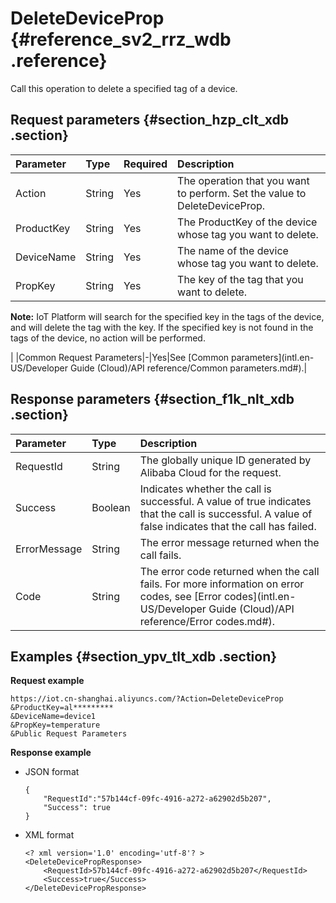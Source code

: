 # DeleteDeviceProp {#reference_sv2_rrz_wdb .reference}

Call this operation to delete a specified tag of a device.

## Request parameters {#section_hzp_clt_xdb .section}

|Parameter|Type|Required|Description|
|:--------|:---|:-------|:----------|
|Action|String|Yes|The operation that you want to perform. Set the value to DeleteDeviceProp.|
|ProductKey|String|Yes|The ProductKey of the device whose tag you want to delete.|
|DeviceName|String|Yes|The name of the device whose tag you want to delete.|
|PropKey|String|Yes| The key of the tag that you want to delete.

 **Note:** IoT Platform will search for the specified key in the tags of the device, and will delete the tag with the key. If the specified key is not found in the tags of the device, no action will be performed.

 |
|Common Request Parameters|-|Yes|See [Common parameters](intl.en-US/Developer Guide (Cloud)/API reference/Common parameters.md#).|

## Response parameters {#section_f1k_nlt_xdb .section}

|Parameter|Type|Description|
|:--------|:---|:----------|
|RequestId|String|The globally unique ID generated by Alibaba Cloud for the request.|
|Success|Boolean|Indicates whether the call is successful. A value of true indicates that the call is successful. A value of false indicates that the call has failed.|
|ErrorMessage|String|The error message returned when the call fails.|
|Code|String|The error code returned when the call fails. For more information on error codes, see [Error codes](intl.en-US/Developer Guide (Cloud)/API reference/Error codes.md#).|

## Examples {#section_ypv_tlt_xdb .section}

**Request example**

```
https://iot.cn-shanghai.aliyuncs.com/?Action=DeleteDeviceProp
&ProductKey=al*********
&DeviceName=device1
&PropKey=temperature
&Public Request Parameters
```

**Response example**

-   JSON format

    ```
    {
        "RequestId":"57b144cf-09fc-4916-a272-a62902d5b207",
        "Success": true
    }
    ```

-   XML format

    ```
    <? xml version='1.0' encoding='utf-8'? >
    <DeleteDevicePropResponse>
        <RequestId>57b144cf-09fc-4916-a272-a62902d5b207</RequestId>
        <Success>true</Success>
    </DeleteDevicePropResponse>
    ```


